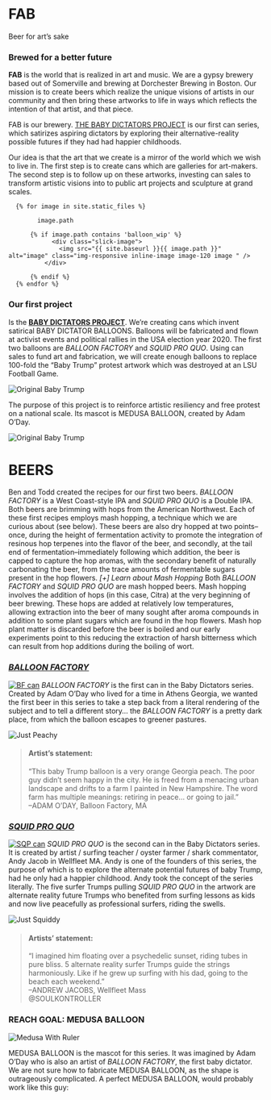    
<h1 id="fab"><span class="fab" id="story">FAB<span></span></span></h1>

<p>Beer for art’s sake</p>
<h3 id="brewed-for-a-better-future">Brewed for a better future</h3>
<p><b>FAB</b> is the world that is realized in art and music. We are a gypsy brewery based out of Somerville and brewing at Dorchester Brewing in Boston. Our mission is to create beers which realize the unique visions of  artists in our community and then bring these artworks to life in ways which reflects the intention of that artist, and that piece.</p>

<p>FAB is our brewery. <a href="/babydictators" class="fancy bd-text">THE BABY DICTATORS PROJECT</a> is our first can series, which satirizes aspiring dictators by exploring their alternative-reality possible futures if they had had happier childhoods.</p>

<p>Our idea is that the art that we create is a mirror of the world which we wish to live in. The first step is to create cans which are galleries for art-makers. The second step is to follow up on these artworks, investing can sales to transform artistic visions into to public art projects and sculpture at grand scales.</p>

<div class="slick-center">

      {% for image in site.static_files %}
    
            image.path
    
          {% if image.path contains 'balloon_wip' %}
                <div class="slick-image">
                  <img src="{{ site.baseurl }}{{ image.path }}" alt="image" class="img-responsive inline-image image-120 image " />
              </div>
       
          {% endif %}
      {% endfor %}

</div>

<h3 id="our-first-project">Our first project</h3>

<p>Is the <strong class="bd-text fancy"><a href="/babydictators">BABY DICTATORS PROJECT</a></strong>. We’re creating cans which invent satirical BABY DICTATOR BALLOONS. Balloons will be fabricated and flown at activist events and political rallies in the USA election year 2020. The first two balloons are <em class="bf-text fancy">BALLOON FACTORY</em>  and <em class="sqp-text fancy">SQUID PRO QUO</em>. Using can sales to fund art and fabrication, we will create enough balloons to replace 100-fold the “Baby Trump” protest artwork which was destroyed at an LSU Football Game.</p>

<p><img src="/assets/img/babytrump.jpg" alt="Original Baby Trump" class="img-responsive inline-image image-120 image baby-trump" /></p>

<p>The purpose of this project is to reinforce artistic resiliency and free protest on a national scale. Its mascot is MEDUSA BALLOON, created by Adam O’Day.</p>

<p><img src="/assets/img/Headwithoutgray@0,5x.png" alt="Original Baby Trump" class="img-responsive image left-image image-400" /></p>
<h1 id="beers">BEERS</h1>
<p>Ben and Todd created the recipes for our first two beers. <em class="bf-text fancy">BALLOON FACTORY</em> is a West Coast-style IPA and <em class="sqp-text fancy">SQUID PRO QUO</em> is a Double IPA. Both beers are brimming with hops from the American Northwest. Each of these first recipes employs mash hopping, a technique which we are curious about (see below). These beers are also dry hopped at two points–once, during the height of fermentation activity to promote the integration of resinous hop terpenes into the flavor of the beer, and secondly, at the tail end of fermentation–immediately following which addition, the beer is capped to capture the hop aromas, with the secondary benefit of naturally carbonating the beer, from the trace amounts of fermentable sugars present in the hop flowers.
<em class="technique-header toggle-button" target-id="mash-hop-target">[+] Learn about Mash Hopping</em>
<span class="technique-content toggle-target" id="mash-hop-target">Both <em class="bf-text fancy">BALLOON FACTORY</em> and <em class="sqp-text fancy">SQUID PRO QUO</em> are mash hopped beers. Mash hopping involves the addition of hops (in this case, Citra) at the very beginning of beer brewing. These hops are added at relatively low temperatures, allowing extraction into the beer of many sought after aroma compounds in addition to some plant sugars which are found in the hop flowers. Mash hop plant matter is discarded before the beer is boiled and our early experiments point to this reducing the extraction of harsh bitterness which can result from hop additions during the boiling of wort. </span></p>

<h3 id="balloon-factory"><em class="bf-text fancy can-section"><a href="/cans/bf">BALLOON FACTORY</a></em></h3>
<p><a href="/cans/bf"><img src="/assets/canart/cans_bf_tall_can.png" alt="BF can" class="img-responsive image can-image left-image image-200" /></a>
<em class="bf-text fancy">BALLOON FACTORY</em> is the first can in the Baby Dictators series. Created by Adam O’Day who lived for a time in Athens Georgia, we wanted the first beer in this series to take a step back from a literal rendering of the subject and to tell a different story… the <em class="bf-text fancy">BALLOON FACTORY</em> is a pretty dark place, from which the balloon escapes to greener pastures.</p>

<p><img src="/assets/story/just_peach.png" alt="Just Peachy" class="img-responsive image right-image flyaway image-huge" /></p>

<blockquote>
  <h4 id="artists-statement">Artist’s statement:</h4>
  <p>“This baby Trump balloon is a very orange Georgia peach. The poor guy didn’t seem happy in the city. He is freed from a menacing urban landscape and drifts to a farm I painted in New Hampshire. The word farm has multiple meanings: retiring in peace… or going to jail.”<br />
–ADAM O’DAY, Balloon Factory, MA</p>
</blockquote>

<h3 id="squid-pro-quo"><em class="sqp-text fancy can-section"><a href="/cans/sqp">SQUID PRO QUO</a></em></h3>
<p><a href="/cans/sqp"><img src="/assets/canart/cans_sqp_tall_can.png" alt="SQP can" class="img-responsive can-image image left-image image-200" /></a>
<em class="sqp-text fancy">SQUID PRO QUO</em> is the second can in the Baby Dictators series. It is created by artist / surfing teacher / oyster farmer / shark commentator, Andy Jacob in Wellfleet MA. Andy is one of the founders of this series, the purpose of which is to explore the alternate potential futures of baby Trump, had he only had a happier childhood. Andy took the concept of the series literally. The five surfer Trumps pulling <em class="sqp-text fancy">SQUID PRO QUO</em> in the artwork are alternate reality future Trumps who benefited from surfing lessons as kids and now live peacefully as professional surfers, riding the swells.</p>

<p><img src="/assets/story/squid_head_only.png" alt="Just Squiddy" class="img-responsive image right-image flyaway image-huge" /></p>

<blockquote>
  <h4 id="artists-statement-1">Artists’ statement:</h4>
  <p>“I imagined him floating over a psychedelic sunset, riding tubes in pure bliss. 5 alternate reality surfer Trumps guide the strings harmoniously. Like if he grew up surfing with his dad, going to the beach each weekend.”<br />
–ANDREW JACOBS, Wellfleet Mass<br />
@SOULKONTROLLER</p>
</blockquote>

<h3 id="reach-goal-medusa-balloon">REACH GOAL: MEDUSA BALLOON</h3>
<p><img src="/assets/story/medusa_with_ruler_bw@0,25x.png" alt="Medusa With Ruler" class="img-responsive image image-medusa-ruler" /></p>

<p>MEDUSA BALLOON is the mascot for this series. It was imagined by Adam O’Day who is also an artist of <em class="bf-text fancy">BALLOON FACTORY</em>, the first baby dictator. We are not sure how to fabricate MEDUSA BALLOON, as the shape is outrageously complicated. A perfect MEDUSA BALLOON, would probably work like this guy:</p>
